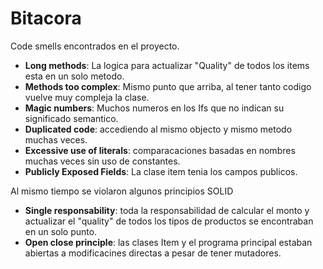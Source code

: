 # Bitacora

Code smells encontrados en el proyecto.
  - **Long methods**: La logica para actualizar "Quality" de todos los items esta en un solo metodo.
  - **Methods too complex**: Mismo punto que arriba, al tener tanto codigo vuelve muy compleja la clase.
  - **Magic numbers**: Muchos numeros en los Ifs que no indican su significado semantico.
  - **Duplicated code**: accediendo al mismo objecto y mismo metodo muchas veces.
  - **Excessive use of literals**: comparacaciones basadas en nombres muchas veces sin uso de constantes.
  - **Publicly Exposed Fields**: La clase item tenia los campos publicos.

Al mismo tiempo se violaron algunos principios SOLID
  - **Single responsability**: toda la responsabilidad de calcular el monto y actualizar el "quality" de todos los tipos de productos se encontraban en un solo punto.
  - **Open close principle**: las clases Item y el programa principal estaban abiertas a modificacines directas a pesar de tener mutadores.
